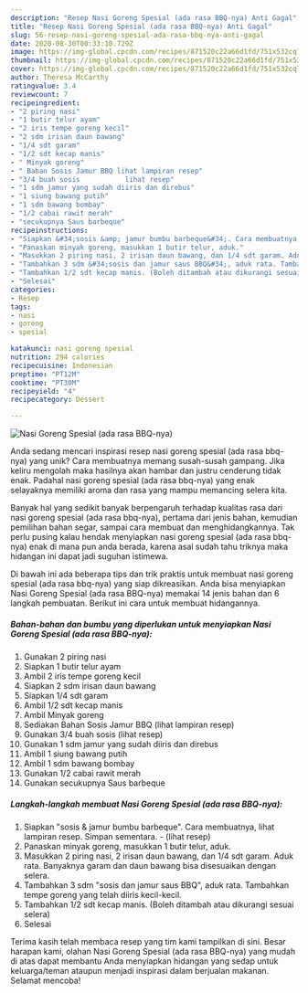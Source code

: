```yaml
---
description: "Resep Nasi Goreng Spesial (ada rasa BBQ-nya) Anti Gagal"
title: "Resep Nasi Goreng Spesial (ada rasa BBQ-nya) Anti Gagal"
slug: 56-resep-nasi-goreng-spesial-ada-rasa-bbq-nya-anti-gagal
date: 2020-08-30T00:33:10.729Z
image: https://img-global.cpcdn.com/recipes/871520c22a66d1fd/751x532cq70/nasi-goreng-spesial-ada-rasa-bbq-nya-foto-resep-utama.jpg
thumbnail: https://img-global.cpcdn.com/recipes/871520c22a66d1fd/751x532cq70/nasi-goreng-spesial-ada-rasa-bbq-nya-foto-resep-utama.jpg
cover: https://img-global.cpcdn.com/recipes/871520c22a66d1fd/751x532cq70/nasi-goreng-spesial-ada-rasa-bbq-nya-foto-resep-utama.jpg
author: Theresa McCarthy
ratingvalue: 3.4
reviewcount: 7
recipeingredient:
- "2 piring nasi"
- "1 butir telur ayam"
- "2 iris tempe goreng kecil"
- "2 sdm irisan daun bawang"
- "1/4 sdt garam"
- "1/2 sdt kecap manis"
- " Minyak goreng"
- " Bahan Sosis Jamur BBQ lihat lampiran resep"
- "3/4 buah sosis           lihat resep"
- "1 sdm jamur yang sudah diiris dan direbus"
- "1 siung bawang putih"
- "1 sdm bawang bombay"
- "1/2 cabai rawit merah"
- "secukupnya Saus barbeque"
recipeinstructions:
- "Siapkan &#34;sosis &amp; jamur bumbu barbeque&#34;. Cara membuatnya, lihat lampiran resep. Simpan sementara.             (lihat resep)"
- "Panaskan minyak goreng, masukkan 1 butir telur, aduk."
- "Masukkan 2 piring nasi, 2 irisan daun bawang, dan 1/4 sdt garam. Aduk rata. Banyaknya garam dan daun bawang bisa disesuaikan dengan selera."
- "Tambahkan 3 sdm &#34;sosis dan jamur saus BBQ&#34;, aduk rata. Tambahkan tempe goreng yang telah diiris kecil-kecil."
- "Tambahkan 1/2 sdt kecap manis. (Boleh ditambah atau dikurangi sesuai selera)"
- "Selesai"
categories:
- Resep
tags:
- nasi
- goreng
- spesial

katakunci: nasi goreng spesial 
nutrition: 294 calories
recipecuisine: Indonesian
preptime: "PT12M"
cooktime: "PT30M"
recipeyield: "4"
recipecategory: Dessert

---
```



![Nasi Goreng Spesial (ada rasa BBQ-nya)](https://img-global.cpcdn.com/recipes/871520c22a66d1fd/751x532cq70/nasi-goreng-spesial-ada-rasa-bbq-nya-foto-resep-utama.jpg)

Anda sedang mencari inspirasi resep nasi goreng spesial (ada rasa bbq-nya) yang unik? Cara membuatnya memang susah-susah gampang. Jika keliru mengolah maka hasilnya akan hambar dan justru cenderung tidak enak. Padahal nasi goreng spesial (ada rasa bbq-nya) yang enak selayaknya memiliki aroma dan rasa yang mampu memancing selera kita.

Banyak hal yang sedikit banyak berpengaruh terhadap kualitas rasa dari nasi goreng spesial (ada rasa bbq-nya), pertama dari jenis bahan, kemudian pemilihan bahan segar, sampai cara membuat dan menghidangkannya. Tak perlu pusing kalau hendak menyiapkan nasi goreng spesial (ada rasa bbq-nya) enak di mana pun anda berada, karena asal sudah tahu triknya maka hidangan ini dapat jadi suguhan istimewa.




Di bawah ini ada beberapa tips dan trik praktis untuk membuat nasi goreng spesial (ada rasa bbq-nya) yang siap dikreasikan. Anda bisa menyiapkan Nasi Goreng Spesial (ada rasa BBQ-nya) memakai 14 jenis bahan dan 6 langkah pembuatan. Berikut ini cara untuk membuat hidangannya.

<!--inarticleads1-->

##### Bahan-bahan dan bumbu yang diperlukan untuk menyiapkan Nasi Goreng Spesial (ada rasa BBQ-nya):

1. Gunakan 2 piring nasi
1. Siapkan 1 butir telur ayam
1. Ambil 2 iris tempe goreng kecil
1. Siapkan 2 sdm irisan daun bawang
1. Siapkan 1/4 sdt garam
1. Ambil 1/2 sdt kecap manis
1. Ambil  Minyak goreng
1. Sediakan  Bahan Sosis Jamur BBQ (lihat lampiran resep)
1. Gunakan 3/4 buah sosis           (lihat resep)
1. Gunakan 1 sdm jamur yang sudah diiris dan direbus
1. Ambil 1 siung bawang putih
1. Ambil 1 sdm bawang bombay
1. Gunakan 1/2 cabai rawit merah
1. Gunakan secukupnya Saus barbeque




<!--inarticleads2-->

##### Langkah-langkah membuat Nasi Goreng Spesial (ada rasa BBQ-nya):

1. Siapkan &#34;sosis &amp; jamur bumbu barbeque&#34;. Cara membuatnya, lihat lampiran resep. Simpan sementara. -             (lihat resep)
1. Panaskan minyak goreng, masukkan 1 butir telur, aduk.
1. Masukkan 2 piring nasi, 2 irisan daun bawang, dan 1/4 sdt garam. Aduk rata. Banyaknya garam dan daun bawang bisa disesuaikan dengan selera.
1. Tambahkan 3 sdm &#34;sosis dan jamur saus BBQ&#34;, aduk rata. Tambahkan tempe goreng yang telah diiris kecil-kecil.
1. Tambahkan 1/2 sdt kecap manis. (Boleh ditambah atau dikurangi sesuai selera)
1. Selesai




Terima kasih telah membaca resep yang tim kami tampilkan di sini. Besar harapan kami, olahan Nasi Goreng Spesial (ada rasa BBQ-nya) yang mudah di atas dapat membantu Anda menyiapkan hidangan yang sedap untuk keluarga/teman ataupun menjadi inspirasi dalam berjualan makanan. Selamat mencoba!
